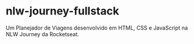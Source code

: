 # nlw-journey-fullstack

Um Planejador de Viagens desenvolvido em HTML, CSS e JavaScript na NLW Journey da Rocketseat.

